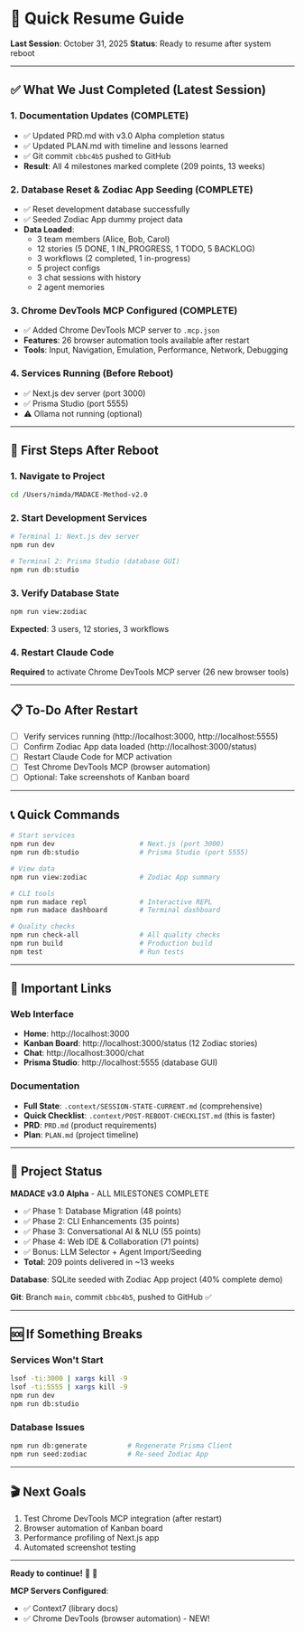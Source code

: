 # 🚀 Quick Resume Guide

**Last Session**: October 31, 2025
**Status**: Ready to resume after system reboot

---

## ✅ What We Just Completed (Latest Session)

### 1. Documentation Updates (COMPLETE)

- ✅ Updated PRD.md with v3.0 Alpha completion status
- ✅ Updated PLAN.md with timeline and lessons learned
- ✅ Git commit `cbbc4b5` pushed to GitHub
- **Result**: All 4 milestones marked complete (209 points, 13 weeks)

### 2. Database Reset & Zodiac App Seeding (COMPLETE)

- ✅ Reset development database successfully
- ✅ Seeded Zodiac App dummy project data
- **Data Loaded**:
  - 3 team members (Alice, Bob, Carol)
  - 12 stories (5 DONE, 1 IN_PROGRESS, 1 TODO, 5 BACKLOG)
  - 3 workflows (2 completed, 1 in-progress)
  - 5 project configs
  - 3 chat sessions with history
  - 2 agent memories

### 3. Chrome DevTools MCP Configured (COMPLETE)

- ✅ Added Chrome DevTools MCP server to `.mcp.json`
- **Features**: 26 browser automation tools available after restart
- **Tools**: Input, Navigation, Emulation, Performance, Network, Debugging

### 4. Services Running (Before Reboot)

- ✅ Next.js dev server (port 3000)
- ✅ Prisma Studio (port 5555)
- ⚠️ Ollama not running (optional)

---

## 🔄 First Steps After Reboot

### 1. Navigate to Project

```bash
cd /Users/nimda/MADACE-Method-v2.0
```

### 2. Start Development Services

```bash
# Terminal 1: Next.js dev server
npm run dev

# Terminal 2: Prisma Studio (database GUI)
npm run db:studio
```

### 3. Verify Database State

```bash
npm run view:zodiac
```

**Expected**: 3 users, 12 stories, 3 workflows

### 4. Restart Claude Code

**Required** to activate Chrome DevTools MCP server (26 new browser tools)

---

## 📋 To-Do After Restart

- [ ] Verify services running (http://localhost:3000, http://localhost:5555)
- [ ] Confirm Zodiac App data loaded (http://localhost:3000/status)
- [ ] Restart Claude Code for MCP activation
- [ ] Test Chrome DevTools MCP (browser automation)
- [ ] Optional: Take screenshots of Kanban board

---

## 📞 Quick Commands

```bash
# Start services
npm run dev                     # Next.js (port 3000)
npm run db:studio               # Prisma Studio (port 5555)

# View data
npm run view:zodiac             # Zodiac App summary

# CLI tools
npm run madace repl             # Interactive REPL
npm run madace dashboard        # Terminal dashboard

# Quality checks
npm run check-all               # All quality checks
npm run build                   # Production build
npm test                        # Run tests
```

---

## 🔗 Important Links

### Web Interface

- **Home**: http://localhost:3000
- **Kanban Board**: http://localhost:3000/status (12 Zodiac stories)
- **Chat**: http://localhost:3000/chat
- **Prisma Studio**: http://localhost:5555 (database GUI)

### Documentation

- **Full State**: `.context/SESSION-STATE-CURRENT.md` (comprehensive)
- **Quick Checklist**: `.context/POST-REBOOT-CHECKLIST.md` (this is faster)
- **PRD**: `PRD.md` (product requirements)
- **Plan**: `PLAN.md` (project timeline)

---

## 🎯 Project Status

**MADACE v3.0 Alpha** - ALL MILESTONES COMPLETE

- ✅ Phase 1: Database Migration (48 points)
- ✅ Phase 2: CLI Enhancements (35 points)
- ✅ Phase 3: Conversational AI & NLU (55 points)
- ✅ Phase 4: Web IDE & Collaboration (71 points)
- ✅ Bonus: LLM Selector + Agent Import/Seeding
- **Total**: 209 points delivered in ~13 weeks

**Database**: SQLite seeded with Zodiac App project (40% complete demo)

**Git**: Branch `main`, commit `cbbc4b5`, pushed to GitHub ✅

---

## 🆘 If Something Breaks

### Services Won't Start

```bash
lsof -ti:3000 | xargs kill -9
lsof -ti:5555 | xargs kill -9
npm run dev
npm run db:studio
```

### Database Issues

```bash
npm run db:generate          # Regenerate Prisma Client
npm run seed:zodiac          # Re-seed Zodiac App
```

---

## 🎬 Next Goals

1. Test Chrome DevTools MCP integration (after restart)
2. Browser automation of Kanban board
3. Performance profiling of Next.js app
4. Automated screenshot testing

---

**Ready to continue!** 🎉 🔄

**MCP Servers Configured**:

- ✅ Context7 (library docs)
- ✅ Chrome DevTools (browser automation) - NEW!
